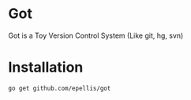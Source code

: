 # Got
Got is a Toy Version Control System (Like git, hg, svn)

# Installation
`go get github.com/epellis/got`